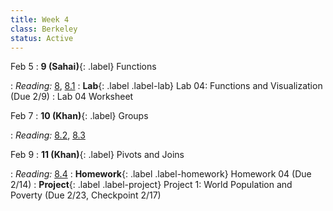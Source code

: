 ```yaml
---
title: Week 4
class: Berkeley
status: Active
---
```


Feb 5
: **9 (Sahai)**{: .label} Functions
 <!-- : [Slides](#) &#8226; [Demos](#) &#8226; [Blank Demos](#) -->
: *Reading:* [8](https://inferentialthinking.com/chapters/08/Functions_and_Tables.html), [8.1](https://inferentialthinking.com/chapters/08/1/Applying_a_Function_to_a_Column.html)
: **Lab**{: .label .label-lab} Lab 04: Functions and Visualization (Due 2/9)
 : Lab 04 Worksheet

Feb 7
: **10 (Khan)**{: .label} Groups
 <!-- : [Slides](#) &#8226; [Demos](#) &#8226; [Blank Demos](#) -->
: *Reading:* [8.2](https://inferentialthinking.com/chapters/08/2/Classifying_by_One_Variable.html), [8.3](https://inferentialthinking.com/chapters/08/3/Cross-Classifying_by_More_than_One_Variable.html)

Feb 9
: **11 (Khan)**{: .label} Pivots and Joins
 <!-- : [Slides](#) &#8226; [Demos](#) &#8226; [Blank Demos](#) -->
: *Reading:* [8.4](https://inferentialthinking.com/chapters/08/4/Joining_Tables_by_Columns.html)
: **Homework**{: .label .label-homework} Homework 04 (Due 2/14)
: **Project**{: .label .label-project} Project 1: World Population and Poverty (Due 2/23, Checkpoint 2/17)